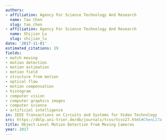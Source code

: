 ```yaml
---
authors:
- affiliation: Agency For Science Technology And Research
  name: Tao Chen
  slug: tao_chen
- affiliation: Agency For Science Technology And Research
  name: Shijian Lu
  slug: shijian_lu
date: '2017-11-01'
estimated_citations: 19
fields:
- match moving
- motion detection
- motion estimation
- motion field
- structure from motion
- optical flow
- motion compensation
- histogram
- computer vision
- computer graphics images
- computer science
- artificial intelligence
in: IEEE Transactions on Circuits and Systems for Video Technology
src: https://dblp.uni-trier.de/db/journals/tcsv/tcsv27.html#ChenL17a
title: Object-Level Motion Detection From Moving Cameras
year: 2017
---
```

